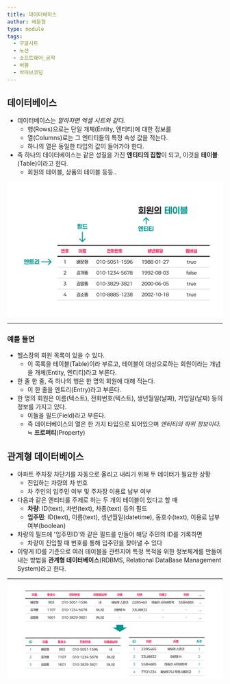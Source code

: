 ```yaml
---
title: 데이터베이스
author: 배문형
type: module
tags:
  - 구글시트
  - 노션
  - 소프트웨어_공학
  - 버블
  - 바이브코딩
---
```

## 데이터베이스

- 데이터베이스는 *말하자면 엑셀 시트와 같다.*
	- 행(Rows)으로는 단일 개체(Entity, 엔티티)에 대한 정보를
	- 열(Columns)로는 그 엔티티들의 특정 속성 값을 적는다.
	- 하나의 열은 동일한 타입의 값이 들어가야 한다.
- 즉 하나의 데이터베이스는 같은 성질을 가진 **엔티티의 집합**이 되고, 이것을 **테이블**(Table)이라고 한다. 
	- 회원의 테이블, 상품의 테이블 등등..

![](../attachments/database-members_table.png)

---

### 예를 들면

- 헬스장의 회원 목록이 있을 수 있다.
	- 이 목록을 테이블(Table)이라 부르고, 테이블이 대상으로하는 회원이라는 개념을 개체(Entity, 엔티티)라고 부른다.
- 한 줄 한 줄, 즉 하나의 행은 한 명의 회원에 대해 적는다.
	- 이 한 줄을 엔트리(Entry)라고 부른다.
- 한 명의 회원은 이름(텍스트), 전화번호(텍스트), 생년월일(날짜), 가입일(날짜) 등의 정보를 가지고 있다. 
	- 이들을 필드(Field)라고 부른다. 
	- 즉 데이터베이스의 열은 한 가지 타입으로 되어있으며 *엔티티의 하위 정보이다.* ≒ **프로퍼티**(Property)

## 관계형 데이터베이스

- 아파트 주차장 차단기를 자동으로 올리고 내리기 위해 두 데이터가 필요한 상황
	- 진입하는 차량의 차 번호
	- 차 주인의 입주민 여부 및 주차장 이용료 납부 여부
- 다음과 같은 엔티티를 주제로 하는 두 개의 테이블이 있다고 할 때
	- **차량**: ID(text), 차번(text), 차종(text) 등의 필드
	- **입주민**: ID(text), 이름(text), 생년월일(datetime), 동호수(text), 이용료 납부 여부(boolean)
- 차량의 필드에 '입주민ID'와 같은 필드를 만들어 해당 주민의 ID를 기록하면
	- 차량이 진입할 때 번호를 통해 입주민을 찾아낼 수 있다
- 이렇게 ID를 기준으로 여러 테이블을 관련지어 특정 목적을 위한 정보체계를 만들어내는 방법을 **관계형 데이터베이스**(RDBMS, Relational DataBase Management System)라고 한다.

---

![](../attachments/database-relation.png)